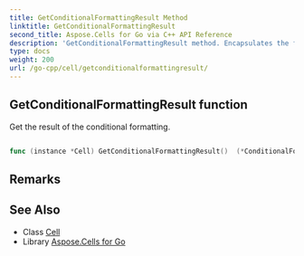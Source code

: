 ```yaml
---
title: GetConditionalFormattingResult Method 
linktitle: GetConditionalFormattingResult
second_title: Aspose.Cells for Go via C++ API Reference
description: 'GetConditionalFormattingResult method. Encapsulates the function that represents getconditionalformattingresult in Go.'
type: docs
weight: 200
url: /go-cpp/cell/getconditionalformattingresult/
---
```


## GetConditionalFormattingResult function

Get the result of the conditional formatting.

```go

func (instance *Cell) GetConditionalFormattingResult()  (*ConditionalFormattingResult,  error) 

```

## Remarks


## See Also

* Class [Cell](../)
* Library [Aspose.Cells for Go](../../)
